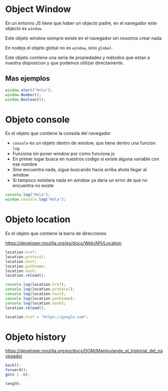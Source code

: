 # Object Window

En un entorno JS tiene que haber un objecto padre, en el navegador este objecto es `window`

Este objeto window siempre existe en el navegador sin nosotros crear nada

En nodejs el objeto global no es `window`, sino `global`.

Este objeto contiene una seria de propiedades y métodos que estan a nuestra disposicion y que podemos utilizar directamente.

## Mas ejemplos

```js
window.alert("Hola");
window.Number();
window.Boolean(5);
```

# Objeto console

Es el objeto que contiene la consola del navegador

- `console` es un objeto dentro de window, que tiene dentro una funcion `log`
- Funciona sin poner window por como funciona js.
- En primer lugar busca en nuestros codigo si existe alguna variable con ese nombre
- Sino encuentra nada, sigue buscando hacia arriba ahsta llegar al window
- Si tampoco existiera nada en window ya daria un error de que no encuentra no existe

```js
console.log("Hola");
window.console.log("Hola");
```

# Objeto location

Es el objeto que contiene la barra de direcciones

https://developer.mozilla.org/es/docs/Web/API/Location

```js
location.href;
location.protocol;
location.host;
location.pathname;
location.hash;
location.reload();

console.log(location.href);
console.log(location.protocol);
console.log(location.host);
console.log(location.pathname);
console.log(location.hash);
location.reload();

location.href = "https://google.com";
```

# Objeto history

https://developer.mozilla.org/es/docs/DOM/Manipulando_el_historial_del_navegador

```js
back();
forward();
go(n | -n);

length;
```
